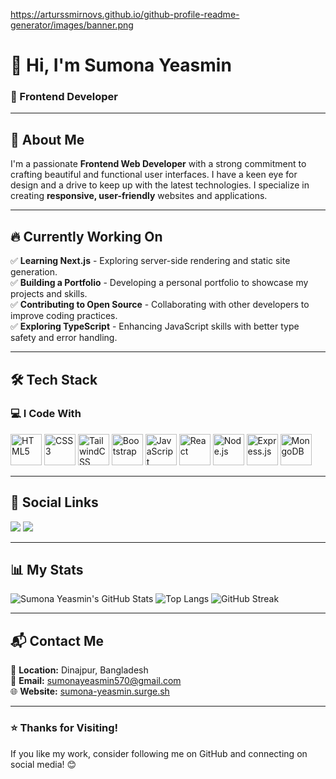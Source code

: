 https://arturssmirnovs.github.io/github-profile-readme-generator/images/banner.png

# 👋 Hi, I'm Sumona Yeasmin
### 🌟 Frontend Developer  

---

## 📜 About Me  
I'm a passionate **Frontend Web Developer** with a strong commitment to crafting beautiful and functional user interfaces. I have a keen eye for design and a drive to keep up with the latest technologies. I specialize in creating **responsive, user-friendly** websites and applications.

---

## 🔥 Currently Working On  
✅ **Learning Next.js** - Exploring server-side rendering and static site generation.  
✅ **Building a Portfolio** - Developing a personal portfolio to showcase my projects and skills.  
✅ **Contributing to Open Source** - Collaborating with other developers to improve coding practices.  
✅ **Exploring TypeScript** - Enhancing JavaScript skills with better type safety and error handling.  

---

## 🛠 Tech Stack  
### 💻 I Code With  
<p align="left">
  <img src="https://cdn.jsdelivr.net/gh/devicons/devicon/icons/html5/html5-original.svg" alt="HTML5" width="50" height="50"/>
  <img src="https://cdn.jsdelivr.net/gh/devicons/devicon/icons/css3/css3-original.svg" alt="CSS3" width="50" height="50"/>
  <img src="https://cdn.jsdelivr.net/gh/devicons/devicon/icons/tailwindcss/tailwindcss-plain.svg" alt="TailwindCSS" width="50" height="50"/>
  <img src="https://cdn.jsdelivr.net/gh/devicons/devicon/icons/bootstrap/bootstrap-original.svg" alt="Bootstrap" width="50" height="50"/>
  <img src="https://cdn.jsdelivr.net/gh/devicons/devicon/icons/javascript/javascript-original.svg" alt="JavaScript" width="50" height="50"/>
  <img src="https://cdn.jsdelivr.net/gh/devicons/devicon/icons/react/react-original.svg" alt="React" width="50" height="50"/>
  <img src="https://cdn.jsdelivr.net/gh/devicons/devicon/icons/nodejs/nodejs-original.svg" alt="Node.js" width="50" height="50"/>
  <img src="https://cdn.jsdelivr.net/gh/devicons/devicon/icons/express/express-original.svg" alt="Express.js" width="50" height="50"/>
  <img src="https://cdn.jsdelivr.net/gh/devicons/devicon/icons/mongodb/mongodb-original.svg" alt="MongoDB" width="50" height="50"/>
</p>

---

## 🔗 Social Links  
<p align="left">
  <a href="your_facebook_link"><img src="https://img.shields.io/badge/-Facebook-1877F2?style=for-the-badge&logo=facebook&logoColor=white"/></a>  
  <a href="your_linkedin_link"><img src="https://img.shields.io/badge/-LinkedIn-0A66C2?style=for-the-badge&logo=linkedin&logoColor=white"/></a>
</p>

---


## 📊 My Stats  
![Sumona Yeasmin's GitHub Stats](https://github-readme-stats.vercel.app/api?username=SumonaYeasmin&show_icons=true&theme=dark) 
![Top Langs](https://github-readme-stats.vercel.app/api/top-langs/?username=sumonayeasmin&exclude_repo=github-readme-stats,sumonayeasmin.github.io&theme=dark)
![GitHub Streak](https://github-readme-streak-stats.herokuapp.com/?user=your_github_username&theme=dark)  

---



## 📬 Contact Me  
📍 **Location:** Dinajpur, Bangladesh  
📧 **Email:** [sumonayeasmin570@gmail.com](mailto:sumonayeasmin570@gmail.com)  
🌐 **Website:** [sumona-yeasmin.surge.sh](https://sumona-yeasmin.surge.sh/)  

---

### ⭐ Thanks for Visiting!  
If you like my work, consider following me on GitHub and connecting on social media! 😊  


